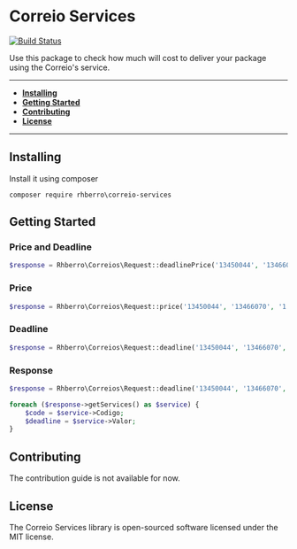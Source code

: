 # Correio Services

[![Build Status](https://travis-ci.org/rhberro/correio-services.svg?branch=master)](https://travis-ci.org/rhberro/correio-services)

Use this package to check how much will cost to deliver your package using the Correio's service.

---

- [**Installing**](#installing)
- [**Getting Started**](#getting-started)
- [**Contributing**](#contributing)
- [**License**](#license)

---

## Installing

Install it using composer

```
composer require rhberro\correio-services
```

## Getting Started

### Price and Deadline

```php
$response = Rhberro\Correios\Request::deadlinePrice('13450044', '13466070', '1.2', '16', '21.8', '15.0', '15.0', '40010');
```

### Price

```php
$response = Rhberro\Correios\Request::price('13450044', '13466070', '1.2', '16', '21.8', '15.0', '15.0', '40010');
```

### Deadline

```php
$response = Rhberro\Correios\Request::deadline('13450044', '13466070', '40010');
```

### Response

```php
$response = Rhberro\Correios\Request::deadline('13450044', '13466070', '40010');

foreach ($response->getServices() as $service) {
    $code = $service->Codigo;
    $deadline = $service->Valor;
}
```

## Contributing

The contribution guide is not available for now.

## License

The Correio Services library is open-sourced software licensed under the MIT license.
